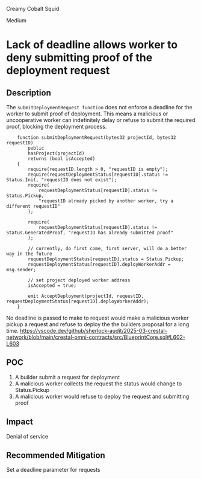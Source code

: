 Creamy Cobalt Squid

Medium

# Lack of deadline allows worker to deny submitting proof of the deployment request

## Description
The `submitDeploymentRequest function` does not enforce a deadline for the worker to submit proof of deployment. This means a malicious or uncooperative worker can indefinitely delay or refuse to submit the required proof, blocking the deployment process.

```solidity
    function submitDeploymentRequest(bytes32 projectId, bytes32 requestID)
        public
        hasProject(projectId)
        returns (bool isAccepted)
    {
        require(requestID.length > 0, "requestID is empty");
        require(requestDeploymentStatus[requestID].status != Status.Init, "requestID does not exist");
        require(
            requestDeploymentStatus[requestID].status != Status.Pickup,
            "requestID already picked by another worker, try a different requestID"
        );

        require(
            requestDeploymentStatus[requestID].status != Status.GeneratedProof, "requestID has already submitted proof"
        );

        // currently, do first come, first server, will do a better way in the future
        requestDeploymentStatus[requestID].status = Status.Pickup;
        requestDeploymentStatus[requestID].deployWorkerAddr = msg.sender;

        // set project deployed worker address
        isAccepted = true;

        emit AcceptDeployment(projectId, requestID, requestDeploymentStatus[requestID].deployWorkerAddr);
    }
```
No deadline is passed to make to request would make a malicious worker pickup a request and refuse to deploy the the builders proposal for a long time.
https://vscode.dev/github/sherlock-audit/2025-03-crestal-network/blob/main/crestal-omni-contracts/src/BlueprintCore.sol#L602-L603
## POC 
1. A builder submit a request for deployment
2. A malicious worker collects the request the status would change to Status.Pickup
3. A malicious worker would refuse to deploy the request and submitting proof
## Impact
Denial of service
## Recommended Mitigation
Set a deadline parameter for requests